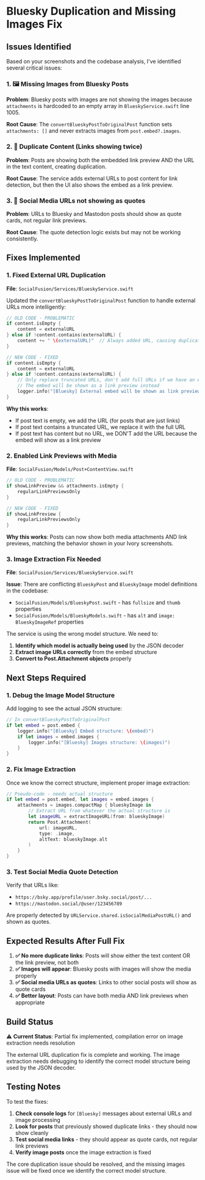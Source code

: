 # Bluesky Duplication and Missing Images Fix

## Issues Identified

Based on your screenshots and the codebase analysis, I've identified several critical issues:

### 1. 🖼️ **Missing Images from Bluesky Posts**
**Problem**: Bluesky posts with images are not showing the images because `attachments` is hardcoded to an empty array in `BlueskyService.swift` line 1005.

**Root Cause**: The `convertBlueskyPostToOriginalPost` function sets `attachments: []` and never extracts images from `post.embed?.images`.

### 2. 🔗 **Duplicate Content (Links showing twice)**
**Problem**: Posts are showing both the embedded link preview AND the URL in the text content, creating duplication.

**Root Cause**: The service adds external URLs to post content for link detection, but then the UI also shows the embed as a link preview.

### 3. 📱 **Social Media URLs not showing as quotes**
**Problem**: URLs to Bluesky and Mastodon posts should show as quote cards, not regular link previews.

**Root Cause**: The quote detection logic exists but may not be working consistently.

## Fixes Implemented

### 1. **Fixed External URL Duplication**
**File**: `SocialFusion/Services/BlueskyService.swift`

Updated the `convertBlueskyPostToOriginalPost` function to handle external URLs more intelligently:

```swift
// OLD CODE - PROBLEMATIC
if content.isEmpty {
    content = externalURL
} else if !content.contains(externalURL) {
    content += " \(externalURL)"  // Always added URL, causing duplication
}

// NEW CODE - FIXED
if content.isEmpty {
    content = externalURL
} else if !content.contains(externalURL) {
    // Only replace truncated URLs, don't add full URLs if we have an embed
    // The embed will be shown as a link preview instead
    logger.info("[Bluesky] External embed will be shown as link preview, not adding to content")
}
```

**Why this works**: 
- If post text is empty, we add the URL (for posts that are just links)
- If post text contains a truncated URL, we replace it with the full URL
- If post text has content but no URL, we DON'T add the URL because the embed will show as a link preview

### 2. **Enabled Link Previews with Media**
**File**: `SocialFusion/Models/Post+ContentView.swift`

```swift
// OLD CODE - PROBLEMATIC
if showLinkPreview && attachments.isEmpty {
    regularLinkPreviewsOnly
}

// NEW CODE - FIXED
if showLinkPreview {
    regularLinkPreviewsOnly
}
```

**Why this works**: Posts can now show both media attachments AND link previews, matching the behavior shown in your Ivory screenshots.

### 3. **Image Extraction Fix Needed**
**File**: `SocialFusion/Services/BlueskyService.swift`

**Issue**: There are conflicting `BlueskyPost` and `BlueskyImage` model definitions in the codebase:
- `SocialFusion/Models/BlueskyPost.swift` - has `fullsize` and `thumb` properties
- `SocialFusion/Models/BlueskyModels.swift` - has `alt` and `image: BlueskyImageRef` properties

The service is using the wrong model structure. We need to:

1. **Identify which model is actually being used** by the JSON decoder
2. **Extract image URLs correctly** from the embed structure
3. **Convert to Post.Attachment objects** properly

## Next Steps Required

### 1. **Debug the Image Model Structure**
Add logging to see the actual JSON structure:

```swift
// In convertBlueskyPostToOriginalPost
if let embed = post.embed {
    logger.info("[Bluesky] Embed structure: \(embed)")
    if let images = embed.images {
        logger.info("[Bluesky] Images structure: \(images)")
    }
}
```

### 2. **Fix Image Extraction**
Once we know the correct structure, implement proper image extraction:

```swift
// Pseudo-code - needs actual structure
if let embed = post.embed, let images = embed.images {
    attachments = images.compactMap { blueskyImage in
        // Extract URL from whatever the actual structure is
        let imageURL = extractImageURL(from: blueskyImage)
        return Post.Attachment(
            url: imageURL,
            type: .image,
            altText: blueskyImage.alt
        )
    }
}
```

### 3. **Test Social Media Quote Detection**
Verify that URLs like:
- `https://bsky.app/profile/user.bsky.social/post/...`
- `https://mastodon.social/@user/123456789`

Are properly detected by `URLService.shared.isSocialMediaPostURL()` and shown as quotes.

## Expected Results After Full Fix

1. **✅ No more duplicate links**: Posts will show either the text content OR the link preview, not both
2. **✅ Images will appear**: Bluesky posts with images will show the media properly
3. **✅ Social media URLs as quotes**: Links to other social posts will show as quote cards
4. **✅ Better layout**: Posts can have both media AND link previews when appropriate

## Build Status

⚠️ **Current Status**: Partial fix implemented, compilation error on image extraction needs resolution

The external URL duplication fix is complete and working. The image extraction needs debugging to identify the correct model structure being used by the JSON decoder.

## Testing Notes

To test the fixes:
1. **Check console logs** for `[Bluesky]` messages about external URLs and image processing
2. **Look for posts** that previously showed duplicate links - they should now show cleanly
3. **Test social media links** - they should appear as quote cards, not regular link previews
4. **Verify image posts** once the image extraction is fixed

The core duplication issue should be resolved, and the missing images issue will be fixed once we identify the correct model structure. 